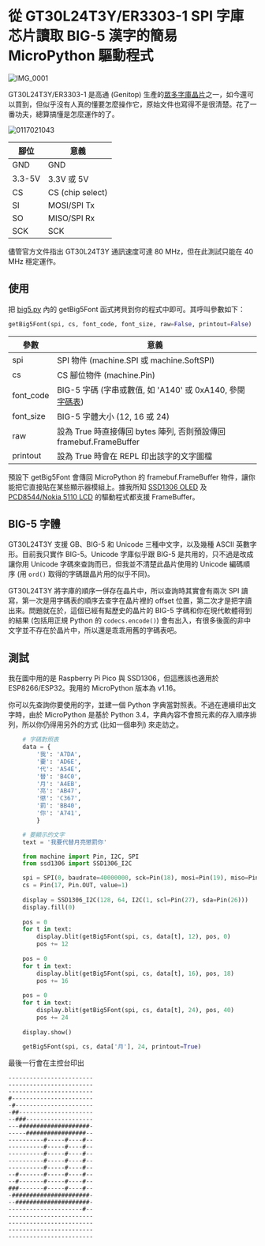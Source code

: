 # 從 GT30L24T3Y/ER3303-1 SPI 字庫芯片讀取 BIG-5 漢字的簡易 MicroPython 驅動程式

![IMG_0001](https://user-images.githubusercontent.com/44191076/129242480-861ec0a6-f84e-44bd-9a00-d1b0b5d3048f.JPG)

GT30L24T3Y/ER3303-1 是高通 (Genitop) 生產的[眾多字庫晶片](http://www.mitsutech.com.tw/vision_T/product_genitop0.htm)之一，如今還可以買到，但似乎沒有人真的懂要怎麼操作它，原始文件也寫得不是很清楚。花了一番功夫，總算搞懂是怎麼運作的了。

![0117021043](https://user-images.githubusercontent.com/44191076/129241611-219bcaa0-8109-4579-b90f-2b75e650b112.jpg)

| 腳位 | 意義 |
| --- | --- |
| GND | GND |
| 3.3-5V | 3.3V 或 5V |
| CS | CS (chip select) |
| SI | MOSI/SPI Tx |
| SO | MISO/SPI Rx |
| SCK | SCK |

儘管官方文件指出 GT30L24T3Y 通訊速度可達 80 MHz，但在此測試只能在 40 MHz 穩定運作。

## 使用

把 [big5.py](https://github.com/alankrantas/micropython_Big5_GT30L24T3Y_ER3303-1/blob/main/big5.py) 內的 getBig5Font 函式拷貝到你的程式中即可。其呼叫參數如下：

```python
getBig5Font(spi, cs, font_code, font_size, raw=False, printout=False)
```

| 參數 | 意義 |
| --- | --- |
| spi | SPI 物件 (machine.SPI 或 machine.SoftSPI) |
| cs | CS 腳位物件 (machine.Pin) |
| font_code | BIG-5 字碼 (字串或數值, 如 'A140' 或 0xA140, 參閱[字碼表](http://www.mitsutech.com.tw/vision_T/product_genitop0.htm)) |
| font_size | BIG-5 字體大小 (12, 16 或 24) |
| raw | 設為 True 時直接傳回 bytes 陣列, 否則預設傳回 framebuf.FrameBuffer |
| printout | 設為 True 時會在 REPL 印出該字的文字圖檔 |

預設下 getBig5Font 會傳回 MicroPython 的 framebuf.FrameBuffer 物件，讓你能把它直接貼在某些顯示器模組上。據我所知 [SSD1306 OLED](https://github.com/stlehmann/micropython-ssd1306) 及 [PCD8544/Nokia 5110 LCD](https://github.com/mcauser/micropython-pcd8544) 的驅動程式都支援 FrameBuffer。

## BIG-5 字體

GT30L24T3Y 支援 GB、BIG-5 和 Unicode 三種中文字，以及幾種 ASCII 英數字形。目前我只實作 BIG-5。Unicode 字庫似乎跟 BIG-5 是共用的，只不過是改成讓你用 Unicode 字碼來查詢而已，但我並不清楚此晶片使用的 Unicode 編碼順序 (用 ```ord()``` 取得的字碼跟晶片用的似乎不同)。

GT30L24T3Y 將字庫的順序一併存在晶片中，所以查詢時其實會有兩次 SPI 讀寫，第一次是用字碼表的順序去查字在晶片裡的 offset 位置，第二次才是把字讀出來。問題就在於，這個已經有點歷史的晶片的 BIG-5 字碼和你在現代軟體得到的結果 (包括用正規 Python 的 ```codecs.encode()```) 會有出入，有很多後面的非中文字並不存在於晶片中，所以還是乖乖用舊的字碼表吧。

## 測試

我在圖中用的是 Raspberry Pi Pico 與 SSD1306，但這應該也適用於 ESP8266/ESP32。我用的 MicroPython 版本為 v1.16。

你可以先查詢你要使用的字，並建一個 Python 字典當對照表。不過在連續印出文字時，由於 MicroPython 是基於 Python 3.4，字典內容不會照元素的存入順序排列，所以你仍得用另外的方式 (比如一個串列) 來走訪之。

```python
    # 字碼對照表    
    data = {
        '我': 'A7DA',
        '要': 'AD6E',
        '代': 'A54E',
        '替': 'B4C0',
        '月': 'A4EB',
        '亮': 'AB47',
        '懲': 'C367',
        '罰': 'BB40',
        '你': 'A741',
        }

    # 要顯示的文字
    text = '我要代替月亮懲罰你'

    from machine import Pin, I2C, SPI
    from ssd1306 import SSD1306_I2C

    spi = SPI(0, baudrate=40000000, sck=Pin(18), mosi=Pin(19), miso=Pin(16))
    cs = Pin(17, Pin.OUT, value=1)
    
    display = SSD1306_I2C(128, 64, I2C(1, scl=Pin(27), sda=Pin(26)))
    display.fill(0)
    
    pos = 0
    for t in text:
        display.blit(getBig5Font(spi, cs, data[t], 12), pos, 0)
        pos += 12
    
    pos = 0
    for t in text:
        display.blit(getBig5Font(spi, cs, data[t], 16), pos, 18)
        pos += 16
        
    pos = 0
    for t in text:
        display.blit(getBig5Font(spi, cs, data[t], 24), pos, 40)
        pos += 24
    
    display.show()
    
    getBig5Font(spi, cs, data['月'], 24, printout=True)
```

最後一行會在主控台印出

```
------------------------
------------------------
------------------------
#-----------------------
-#----------------------
-##---------------------
--###-------------------
---####################-
-----#################--
----------#-----#----#--
----------#-----#----#--
----------#-----#----#--
----------#-----#----#--
----------#-----#----#--
--#-------#-----#----#--
--#-------#-----#----#--
###-------#-----#----#--
-######################-
--#####################-
---------------------#--
------------------------
------------------------
------------------------
------------------------
                        
```
